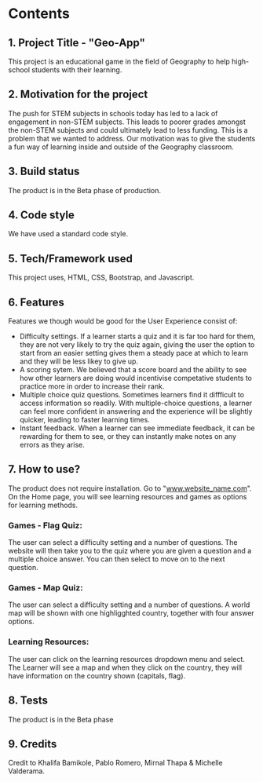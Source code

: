 # Contents

## 1. Project Title - "Geo-App"
This project is an educational game in the field of Geography to help high-school students with their learning.

## 2. Motivation for the project
The push for STEM subjects in schools today has led to a lack of engagement in non-STEM subjects. This leads to poorer grades amongst the non-STEM subjects and could ultimately lead to less funding. This is a problem that we wanted to address. Our motivation was to give the students a fun way of learning inside and outside of the Geography classroom.

## 3. Build status
The product is in the Beta phase of production.

## 4. Code style
We have used a standard code style.

## 5. Tech/Framework used
This project uses, HTML, CSS, Bootstrap, and Javascript.

##  6. Features 
Features we though would be good for the User Experience consist of:

* Difficulty settings. If a learner starts a quiz and it is far too hard for them, they are not very likely to try the quiz again, giving the user the option to start from an easier setting gives them a steady pace at which to learn and they will be less likey to give up.
* A scoring sytem. We believed that a score board and the ability to see how other learners are doing would incentivise competative students to practice more in order to increase their rank.
* Multiple choice quiz questions. Sometimes learners find it diffficult to access information so readily. With multiple-choice questions, a learner can feel more confident in answering and the experience will be slightly quicker, leading to faster learning times.
* Instant feedback. When a learner can see immediate feedback, it can be rewarding for them to see, or they can instantly make notes on any errors as they arise.

## 7. How to use?
The product does not require installation.
Go to "www.website_name.com". On the Home page, you will see learning resources and games as options for learning methods.

### Games - Flag Quiz: 
The user can select a difficulty setting and a number of questions. The website will then take you to the quiz where you are given a question and a multiple choice answer. You can then select to move on to the next question.

### Games - Map Quiz:
The user can select a difficulty setting and a number of questions. A world map will be shown with one highligghted country, together with four answer options.


### Learning Resources:
The user can click on the learning resources dropdown menu and select.
The Learner will see a map and when they click on the country, they will have information on the country shown (capitals, flag). 

## 8. Tests
The product is in the Beta phase

## 9. Credits
Credit to Khalifa Bamikole, Pablo Romero, Mirnal Thapa & Michelle Valderama.


